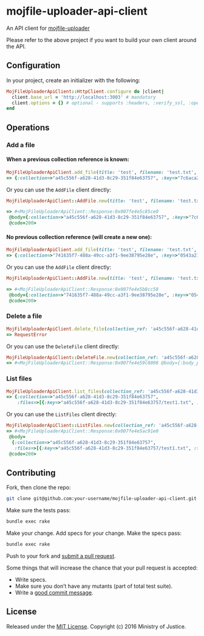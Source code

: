 # mojfile-uploader-api-client
An API client for [mojfile-uploader](https://github.com/ministryofjustice/mojfile-uploader)

Please refer to the above project if you want to build your own client around the API.

## Configuration

In your project, create an initializer with the following:

```ruby
MojFileUploaderApiClient::HttpClient.configure do |client|
  client.base_url = 'http://localhost:3003' # mandatory
  client.options = {} # optional - supports :headers, :verify_ssl, :open_timeout, :read_timeout
end
```

## Operations

### Add a file

#### When a previous collection reference is known:

```ruby
MojFileUploaderApiClient.add_file(title: 'test', filename: 'test.txt', data: 'bla bla bla', collection_ref: 'a45c556f-a628-41d3-8c29-351f84e63757')
=> {:collection=>"a45c556f-a628-41d3-8c29-351f84e63757", :key=>"7c6aca2c-eb7a-4194-8166-9fd6ac82127b.test.txt"}
```

Or you can use the `AddFile` client directly:

```ruby
MojFileUploaderApiClient::AddFile.new(title: 'test', filename: 'test.txt', data: 'bla bla bla', collection_ref: 'a45c556f-a628-41d3-8c29-351f84e63757').call

=> #<MojFileUploaderApiClient::Response:0x007fe4e5c85ce0
 @body={:collection=>"a45c556f-a628-41d3-8c29-351f84e63757", :key=>"7c6aca2c-eb7a-4194-8166-9fd6ac82127b.test.txt"},
 @code=200>
```

#### No previous collection reference (will create a new one):

```ruby
MojFileUploaderApiClient.add_file(title: 'test', filename: 'test.txt', data: 'bla bla bla')
=> {:collection=>"741635f7-488a-49cc-a3f1-9ee38795e28e", :key=>"0543a21d-e884-4076-89be-41cc09b00da1.test.txt"}
```

Or you can use the `AddFile` client directly:

```ruby
MojFileUploaderApiClient::AddFile.new(title: 'test', filename: 'test.txt', data: 'bla bla bla').call

=> #<MojFileUploaderApiClient::Response:0x007fe4e5b8cc58
 @body={:collection=>"741635f7-488a-49cc-a3f1-9ee38795e28e", :key=>"0543a21d-e884-4076-89be-41cc09b00da1.test.txt"},
 @code=200>
```

### Delete a file

```ruby
MojFileUploaderApiClient.delete_file(collection_ref: 'a45c556f-a628-41d3-8c29-351f84e63757', filename: 'test1.txt')
=> RequestError
```

Or you can use the `DeleteFile` client directly:

```ruby
MojFileUploaderApiClient::DeleteFile.new(collection_ref: 'a45c556f-a628-41d3-8c29-351f84e63757', filename: 'test1.txt').call
=> #<MojFileUploaderApiClient::Response:0x007fe4e59c8098 @body={:body_parser_error=>"743: unexpected token at ''"}, @code=204>
```

### List files

```ruby
MojFileUploaderApiClient.list_files(collection_ref: 'a45c556f-a628-41d3-8c29-351f84e63757')
=> {:collection=>"a45c556f-a628-41d3-8c29-351f84e63757",
    :files=>[{:key=>"a45c556f-a628-41d3-8c29-351f84e63757/test1.txt", :title=>"test1.txt", :last_modified=>"2016-11-30T15:30:52.000Z"}]}
```

Or you can use the `ListFiles` client directly:

```ruby
MojFileUploaderApiClient::ListFiles.new(collection_ref: 'a45c556f-a628-41d3-8c29-351f84e63757').call
=> #<MojFileUploaderApiClient::Response:0x007fe4e5ac91e0
 @body=
  {:collection=>"a45c556f-a628-41d3-8c29-351f84e63757",
   :files=>[{:key=>"a45c556f-a628-41d3-8c29-351f84e63757/test1.txt", :title=>"test1.txt", :last_modified=>"2016-11-30T15:30:52.000Z"}]}
 @code=200>
```

## Contributing

Fork, then clone the repo:

```bash
git clone git@github.com:your-username/mojfile-uploader-api-client.git
```

Make sure the tests pass:

```bash
bundle exec rake
```

Make your change. Add specs for your change. Make the specs pass:

```bash
bundle exec rake
```

Push to your fork and [submit a pull request][pr].

[pr]: https://github.com/ministryofjustice/mojfile-uploader-api-client/compare

Some things that will increase the chance that your pull request is
accepted:

* Write specs.
* Make sure you don’t have any mutants (part of total test suite).
* Write a [good commit message][commit].

[commit]: https://github.com/alphagov/styleguides/blob/master/git.md

## License

Released under the [MIT License](http://opensource.org/licenses/MIT).
Copyright (c) 2016 Ministry of Justice.

